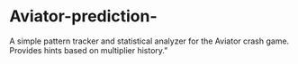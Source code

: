 # Aviator-prediction-
A simple pattern tracker and statistical analyzer for the Aviator crash game. Provides hints based on multiplier history."
